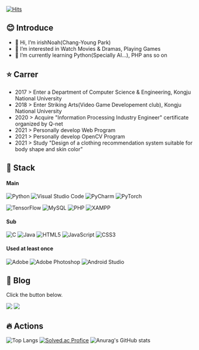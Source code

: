 [![Hits](https://hits.seeyoufarm.com/api/count/incr/badge.svg?url=https%3A%2F%2Fgithub.com%2FirishNoah&count_bg=%2379C83D&title_bg=%23DB0ED2&icon=&icon_color=%23E7E7E7&title=hits&edge_flat=false)](https://hits.seeyoufarm.com)

:blush: Introduce 
---------
- 👋 Hi, I’m irishNoah(Chang-Young Park)
- 👀 I’m interested in Watch Movies & Dramas, Playing Games
- 🌱 I’m currently learning Python(Specially AI...), PHP ans so on

:star: Carrer
------
- 2017 > Enter a Department of Computer Science & Engineering, Kongju National University
- 2018 > Enter Striking Arts(Video Game Developement club), Kongju National University
- 2020 > Acquire "Information Processing Industry Engineer" certificate organized by Q-net
- 2021 > Personally develop Web Program
- 2021 > Personally develop OpenCV Program
- 2021 > Study "Design of a clothing recommendation system suitable for body shape and skin color"

:rocket: Stack
-----
#### Main
![Python](https://img.shields.io/badge/Python-3776AB.svg?&style=for-the-badge&logo=Python&logoColor=yellow)
![Visual Studio Code](https://img.shields.io/badge/Visual%20Studio%20Code-007ACC.svg?&style=for-the-badge&logo=Visual%20Studio%20Code&logoColor=white)
![PyCharm](https://img.shields.io/badge/PyCharm-000000.svg?&style=for-the-badge&logo=PyCharm&logoColor=white)
![PyTorch](https://img.shields.io/badge/PyTorch-EE4C2C.svg?&style=for-the-badge&logo=PyTorch&logoColor=white)

![TensorFlow](https://img.shields.io/badge/TensorFlow-FF6F00.svg?&style=for-the-badge&logo=TensorFlow&logoColor=white)
![MySQL](https://img.shields.io/badge/MySQL-4479A1.svg?&style=for-the-badge&logo=MySQL&logoColor=white)
![PHP](https://img.shields.io/badge/PHP-777BB4.svg?&style=for-the-badge&logo=PHP&logoColor=white)
![XAMPP](https://img.shields.io/badge/XAMPP-FB7A24.svg?&style=for-the-badge&logo=XAMPP&logoColor=white)

#### Sub
![C](https://img.shields.io/badge/C-A8B9CC.svg?&style=for-the-badge&logo=C&logoColor=white)
![Java](https://img.shields.io/badge/Java-007396.svg?&style=for-the-badge&logo=Java&logoColor=white)
![HTML5](https://img.shields.io/badge/HTML5-E34F26.svg?&style=for-the-badge&logo=HTML5&logoColor=white)
![JavaScript](https://img.shields.io/badge/JavaScript-F7DF1E.svg?&style=for-the-badge&logo=JavaScript&logoColor=white)
![CSS3](https://img.shields.io/badge/CSS3-1572B6.svg?&style=for-the-badge&logo=CSS3&logoColor=white)

#### Used at least once
![Adobe](https://img.shields.io/badge/Adobe-FF0000.svg?&style=for-the-badge&logo=Adobe&logoColor=white)
![Adobe Photoshop](https://img.shields.io/badge/Adobe%20Photoshop-31A8FF.svg?&style=for-the-badge&logo=Adobe%20Photoshop&logoColor=white)
![Android Studio](https://img.shields.io/badge/Android%20Studio-3DDC84.svg?&style=for-the-badge&logo=Android%20Studio&logoColor=white)

👀 Blog
----
Click the button below.

<a href="https://velog.io/@irish"><img src="https://img.shields.io/badge/Velog-3DDC84?style=flat-square&logo=Blogger&logoColor=white"/></a>
<a href="https://blog.naver.com/park_ckddud"><img src="https://img.shields.io/badge/Naver-03C75A?style=flat-square&logo=Blogger&logoColor=white"/></a>



:fire: Actions
-------
![Top Langs](https://github-readme-stats.vercel.app/api/top-langs/?username=irishNoah&layout=compact&theme=tokyonight)
[![Solved.ac Profice](http://mazassumnida.wtf/api/v2/generate_badge?boj=ckddud)](https://solved.ac/{handle})
![Anurag's GitHub stats](https://github-readme-stats.vercel.app/api?username=irishNoah&show_icons=true&theme=tokyonight)





<!---
irishNoah/irishNoah is a ✨ special ✨ repository because its `README.md` (this file) appears on your GitHub profile.
You can click the Preview link to take a look at your changes.
--->
